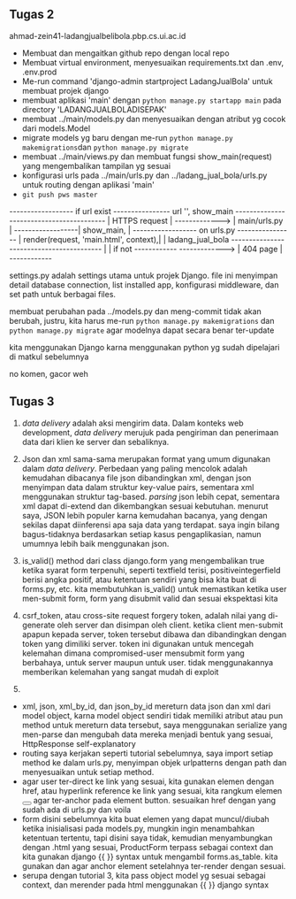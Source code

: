 ## Tugas 2

ahmad-zein41-ladangjualbelibola.pbp.cs.ui.ac.id

- Membuat dan mengaitkan github repo dengan local repo
- Membuat virtual environment, menyesuaikan requirements.txt dan .env, .env.prod
- Me-run command 'django-admin startproject LadangJualBola' untuk membuat projek django
- membuat aplikasi 'main' dengan `python manage.py startapp main` pada directory 'LADANGJUALBOLADISEPAK'
- membuat ../main/models.py dan menyesuaikan dengan atribut yg cocok dari models.Model
- migrate models yg baru dengan me-run `python manage.py makemigrations`dan `python manage.py migrate`
- membuat ../main/views.py dan membuat fungsi show_main(request) yang mengembalikan tampilan yg sesuai
- konfigurasi urls pada ../main/urls.py dan ../ladang_jual_bola/urls.py untuk routing dengan aplikasi 'main'
- `git push pws master`

------------------  if url exist  ---------------- url '', show_main -----------------------------------------
|  HTTPS request | -------------> | main/urls.py | ------------------| show_main,                            |
------------------  on urls.py    ----------------                   | render(request, 'main.html', context),|
        |           ladang_jual_bola                                 -----------------------------------------
        |
        |  if not      ------------
        -------------> | 404 page |
                       ------------

settings.py adalah settings utama untuk projek Django. file ini menyimpan detail database connection, list installed app, konfigurasi middleware, dan set path untuk berbagai files. 

membuat perubahan pada ../models.py dan meng-commit tidak akan berubah, justru, kita harus me-run `python manage.py makemigrations` dan `python manage.py migrate` agar modelnya dapat secara benar ter-update

kita menggunakan Django karna menggunakan python yg sudah dipelajari di matkul sebelumnya

no komen, gacor weh

## Tugas 3

1. _data delivery_ adalah aksi mengirim data. Dalam konteks web development, _data delivery_ merujuk pada pengiriman dan penerimaan data dari klien ke server dan sebaliknya. 

2. Json dan xml sama-sama merupakan format yang umum digunakan dalam _data delivery_. Perbedaan yang paling mencolok adalah kemudahan dibacanya file json dibandingkan xml, dengan json menyimpan data dalam struktur key-value pairs, sementara xml menggunakan struktur tag-based. _parsing_ json lebih cepat, sementara xml dapat di-extend dan dikembangkan sesuai kebutuhan. menurut saya, JSON lebih populer karna kemudahan bacanya, yang dengan sekilas dapat diinferensi apa saja data yang terdapat. saya ingin bilang bagus-tidaknya berdasarkan setiap kasus pengaplikasian, namun umumnya lebih baik menggunakan json.

3. is_valid() method dari class django.form yang mengembalikan true ketika syarat form terpenuhi, seperti textfield terisi, positiveintegerfield berisi angka positif, atau ketentuan sendiri yang bisa kita buat di forms.py, etc. kita membutuhkan is_valid() untuk memastikan ketika user men-submit form, form yang disubmit valid dan sesuai ekspektasi kita

4. csrf_token, atau cross-site request forgery token, adalah nilai yang di-generate oleh server dan disimpan oleh client. ketika client men-submit apapun kepada server, token tersebut dibawa dan dibandingkan dengan token yang dimiliki server. token ini digunakan untuk mencegah kelemahan dimana compromised-user mensubmit form yang berbahaya, untuk server maupun untuk user. tidak menggunakannya memberikan kelemahan yang sangat mudah di exploit

5. 
- xml, json, xml_by_id, dan json_by_id mereturn data json dan xml dari model object, karna model object sendiri tidak memiliki atribut atau pun method untuk mereturn data tersebut, saya menggunakan serialize yang men-parse dan mengubah data mereka menjadi bentuk yang sesuai, HttpResponse self-explanatory
- routing saya kerjakan seperti tutorial sebelumnya, saya import setiap method ke dalam urls.py, menyimpan objek urlpatterns dengan path dan menyesuaikan untuk setiap method. 
- agar user ter-direct ke link yang sesuai, kita gunakan <a></a> elemen dengan href, atau hyperlink reference ke link yang sesuai, kita rangkum elemen <button></button> agar ter-anchor pada element button. sesuaikan href dengan yang sudah ada di urls.py dan voila
- form disini sebelumnya kita buat elemen yang dapat muncul/diubah ketika inisialisasi pada models.py, mungkin ingin menambahkan ketentuan tertentu, tapi disini saya tidak, kemudian menyambungkan dengan .html yang sesuai, ProductForm terpass sebagai context dan kita gunakan django {{ }} syntax untuk mengambil forms.as_table. kita gunakan <tr> dan <td> agar anchor element setelahnya ter-render dengan sesuai.
- serupa dengan tutorial 3, kita pass object model yg sesuai sebagai context, dan merender pada html menggunakan {{ }} django syntax

